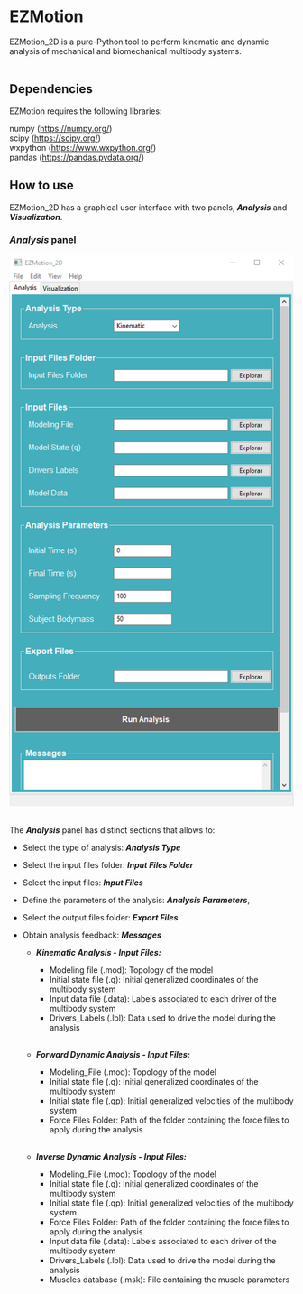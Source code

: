 # EZMotion
 
EZMotion_2D is a pure-Python tool to perform kinematic and dynamic analysis of mechanical and biomechanical multibody systems. <br>
<br>
## Dependencies

EZMotion requires the following libraries:

numpy (https://numpy.org/) <br>
scipy (https://scipy.org/) <br>
wxpython (https://www.wxpython.org/) <br>
pandas (https://pandas.pydata.org/)
<br>
## How to use

EZMotion_2D has a graphical user interface with two panels, ***Analysis*** and ***Visualization***.  

### ***Analysis*** panel <br>

![This is an image](/images/EZ_Motion_Analysis_Panel.png) <br> <br> 

The ***Analysis*** panel has distinct sections that allows to: <br>
 * Select the type of analysis: ***Analysis Type***
 * Select the input files folder: ***Input Files Folder***
 * Select the input files: ***Input Files***
 * Define the parameters of the analysis: ***Analysis Parameters***, 
 * Select the output files folder: ***Export Files*** 
 * Obtain analysis feedback: ***Messages***  <br> 



   * ***Kinematic Analysis - Input Files:***  <br> 
     * Modeling file (.mod): Topology of the model<br> 
     * Initial state file (.q): Initial generalized coordinates of the multibody system<br> 
     * Input data file (.data): Labels associated to each driver of the multibody system<br> 
     * Drivers_Labels (.lbl): Data used to drive the model during the analysis<br><br>  
      
   * ***Forward Dynamic Analysis - Input Files:*** <br>
     * Modeling_File (.mod): Topology of the model<br> 
     * Initial state file (.q): Initial generalized coordinates of the multibody system<br> 
     * Initial state file (.qp): Initial generalized velocities of the multibody system<br> 
     * Force Files Folder: Path of the folder containing the force files to apply during the analysis<br> <br> 

   * ***Inverse Dynamic Analysis - Input Files:*** <br>
     * Modeling_File (.mod): Topology of the model<br> 
     * Initial state file (.q): Initial generalized coordinates of the multibody system<br> 
     * Initial state file (.qp): Initial generalized velocities of the multibody system<br> 
     * Force Files Folder: Path of the folder containing the force files to apply during the analysis<br> 
     * Input data file (.data): Labels associated to each driver of the multibody system<br> 
     * Drivers_Labels (.lbl): Data used to drive the model during the analysis<br> 
     * Muscles database (.msk): File containing the muscle parameters <br> <br> 


